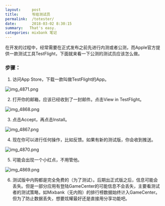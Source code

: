 ```yaml
---
layout:     post
title:      写给测试员
permalink:  /totester/
date:       2018-03-02 8:30:15
summary:   That's easy.
categories: mixbank 笔记
---
```


在开发的过程中，经常需要在正式发布之前先进行内测或者公测，而Apple官方提供一款测试工具TestFlight，下面就来看一下公测的测试员应该怎么做。

### 步骤：

1. 访问App Store，下载一款叫做TestFlight的App。

![img_4871.png](https://i.loli.net/2018/03/02/5a989c6283b5c.png)

2. 打开你的邮箱，应该已经收到了一封邮件。点击View in TestFlight。

![img_4868.png](https://i.loli.net/2018/03/02/5a989a987e52e.png)

3. 点击Accept，再点击Install。

![img_4867.png](https://i.loli.net/2018/03/02/5a989a97a4618.png)

4. 现在你可以进行任何操作，比如反馈。如果有新的测试版，你会收到推送。

![img_4870.png](https://i.loli.net/2018/03/02/5a989a97ac0e1.png)

5. 可能会出现一个小红点，不用管他。

![img_4869.png](https://i.loli.net/2018/03/02/5a989aa20c962.png)

6. 测试版中内购都是完全免费的（为了测试）。后期出正式版之后，信息可能会丢失。但是一部分应用有登陆GameCenter的可能信息不会丢失，主要看测试者的测试策略，如Mixbank（无内购）的排行榜数据始终计入GameCenter。但为了防止数据丢失，想要炫耀最好还是直接用分享功能吧。